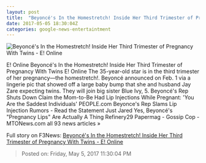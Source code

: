 ```yaml
---
layout: post
title:  "Beyoncé's In the Homestretch! Inside Her Third Trimester of Pregnancy With Twins - E! Online"
date: 2017-05-05 18:30:04Z
categories: google-news-entertaintment
---
```


![Beyoncé's In the Homestretch! Inside Her Third Trimester of Pregnancy With Twins - E! Online](http://akns-images.eonline.com/eol_images/Entire_Site/2017330/rs_600x600-170430100420-600-beyonce-042917.jpg?downsize=450:*&crop=450:350;left,top)

E! Online Beyoncé's In the Homestretch! Inside Her Third Trimester of Pregnancy With Twins E! Online The 35-year-old star is in the third trimester of her pregnancy—the homestretch!. Beyoncé announced on Feb. 1 via a lingerie pic that showed off a large baby bump that she and husband Jay Zare expecting twins. They will join big sister Blue Ivy, 5. Beyoncé's Rep Shuts Down Claim the Mom-to-Be Had Lip Injections While Pregnant: 'You Are the Saddest Individuals' PEOPLE.com Beyonce's Rep Slams Lip Injection Rumors - Read the Statement Just Jared Yes, Beyoncé's "Pregnancy Lips" Are Actually A Thing Refinery29 Papermag - Gossip Cop - MTONews.com all 93 news articles »


Full story on F3News: [Beyoncé's In the Homestretch! Inside Her Third Trimester of Pregnancy With Twins - E! Online](http://www.f3nws.com/n/jfDxdE)

> Posted on: Friday, May 5, 2017 11:30:04 PM
